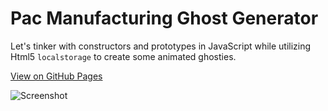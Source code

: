# Pac Manufacturing Ghost Generator

Let's tinker with constructors and prototypes in JavaScript while utilizing Html5 ```localstorage``` to create some animated ghosties.  

[View on GitHub Pages](https://yuschick.github.io/Pac-Manufacturing-Ghost-Generator/)

![Screenshot](https://yuschick.github.io/Pac-Manufacturing-Ghost-Generator/images/screenshot.png)
